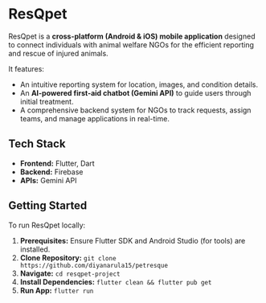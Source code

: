 # ResQpet

ResQpet is a **cross-platform (Android & iOS) mobile application** designed to connect individuals with animal welfare NGOs for the efficient reporting and rescue of injured animals.

It features:
* An intuitive reporting system for location, images, and condition details.
* An **AI-powered first-aid chatbot (Gemini API)** to guide users through initial treatment.
* A comprehensive backend system for NGOs to track requests, assign teams, and manage applications in real-time.

## Tech Stack

* **Frontend:** Flutter, Dart
* **Backend:** Firebase
* **APIs:** Gemini API

## Getting Started

To run ResQpet locally:

1.  **Prerequisites:** Ensure Flutter SDK and Android Studio (for tools) are installed.
2.  **Clone Repository:** `git clone https://github.com/diyanarula15/petresque`
3.  **Navigate:** `cd resqpet-project`
4.  **Install Dependencies:** `flutter clean && flutter pub get`
5.  **Run App:** `flutter run`
